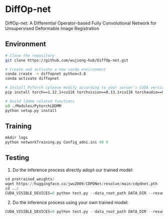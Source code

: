 # DiffOp-net
DiffOp-net: A Differential Operator-based Fully Convolutional Network for Unsupervised Deformable Image Registration


## Environment

```bash
# Clone the repository
git clone https://github.com/wujiong-hub/DiffOp-net.git

# Create and activate a new conda environment
conda create -n diffopnet python=3.8
conda activate diffopnet

# Install PyTorch (please modify according to your server's CUDA version)
pip install torch==1.12.1+cu116 torchvision==0.13.1+cu116 torchaudio==0.12.1 --extra-index-url https://download.pytorch.org/whl/cu116

# build lddmm related functions
cd ./Modules/PytorchLDDMM
python setup.py install 
```


## Training
```python
mkdir logs
python networkTraining.py Config_adni.ini 48 0
```
## Testing
1. Do the inference process directly adopt our trained model:
```python
cd pretrained_weights/
wget https://huggingface.co/jwu2009/CDPDNet/resolve/main/cdpdnet.pth
cd ../
CUDA_VISIBLE_DEVICES=0 python test.py --data_root_path DATA_DIR --resume pretrained_weights/cdpdnet.pth --store_result 
```

2. Do the inference process using your own trained model:
```python
CUDA_VISIBLE_DEVICES=0 python test.py --data_root_path DATA_DIR --resume CHECKPOINT_PATH --store_result 
```






